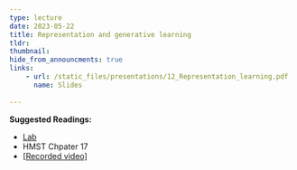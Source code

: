 ```yaml
---
type: lecture
date: 2023-05-22
title: Representation and generative learning
tldr: 
thumbnail: 
hide_from_announcments: true
links: 
    - url: /static_files/presentations/12_Representation_learning.pdf
      name: Slides
      
---
```

**Suggested Readings:**
- [Lab](https://github.com/phonchi/nsysu-math608/blob/master/static_files/presentations/12_Representation_learning.ipynb)
- HMST Chpater 17
- [[Recorded video]](https://youtube.com/playlist?list=PLHNZtBNWQ-87fFbEl9S-t7WZgrTw60QA7)
